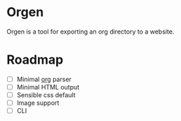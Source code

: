 # Orgen

Orgen is a tool for exporting an org directory to a website.

# Roadmap

- [ ] Minimal [org](https://orgmode.org/worg/dev/org-syntax.html) parser
- [ ] Minimal HTML output
- [ ] Sensible css default
- [ ] Image support
- [ ] CLI

